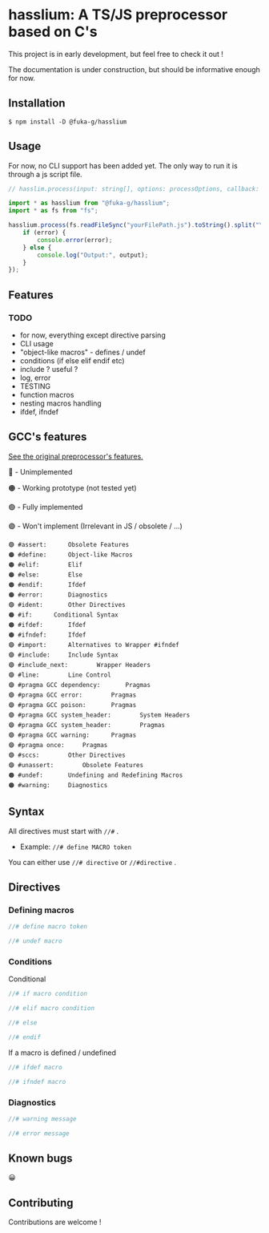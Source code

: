 # hasslium: A TS/JS preprocessor based on C's

This project is in early development, but feel free to check it out !

The documentation is under construction, but should be informative enough for now.

## Installation

`$ npm install -D @fuka-g/hasslium`

## Usage

For now, no CLI support has been added yet. The only way to run it is through a js script file.

```ts
// hasslim.process(input: string[], options: processOptions, callback: (error: string, output: string[]))

import * as hasslium from "@fuka-g/hasslium";
import * as fs from "fs";

hasslium.process(fs.readFileSync("yourFilePath.js").toString().split("\n"), {}, (error, output) => {
	if (error) {
		console.error(error);
	} else {
		console.log("Output:", output);
	}
});
```

## Features

### TODO
 - for now, everything except directive parsing
 - CLI usage
 - "object-like macros" - defines / undef
 - conditions (if else elif endif etc)
 - include ? useful ?
 - log, error
 - TESTING
 - function macros
 - nesting macros handling
 - ifdef, ifndef

## GCC's features

[See the original preprocessor's features.](https://gcc.gnu.org/onlinedocs/cpp/index.html)

🔴 - Unimplemented

🟠 - Working prototype (not tested yet)

🟢 - Fully implemented

🟣 - Won't implement (Irrelevant in JS / obsolete / ...)

```
🟣 #assert:	 	Obsolete Features
🟠 #define:	 	Object-like Macros
🟠 #elif:	 	Elif
🟠 #else:	 	Else
🟠 #endif:	 	Ifdef
🟠 #error:	 	Diagnostics
🟣 #ident:	 	Other Directives
🟠 #if:	 	Conditional Syntax
🟠 #ifdef:	 	Ifdef
🟠 #ifndef:	 	Ifdef
🟣 #import:	 	Alternatives to Wrapper #ifndef
🟣 #include:	 	Include Syntax
🟣 #include_next:	 	Wrapper Headers
🟣 #line:	 	Line Control
🟣 #pragma GCC dependency:	 	Pragmas
🟣 #pragma GCC error:	 	Pragmas
🟣 #pragma GCC poison:	 	Pragmas
🟣 #pragma GCC system_header:	 	System Headers
🟣 #pragma GCC system_header:	 	Pragmas
🟣 #pragma GCC warning:	 	Pragmas
🟣 #pragma once:	 	Pragmas
🟣 #sccs:	 	Other Directives
🟣 #unassert:	 	Obsolete Features
🟠 #undef:	 	Undefining and Redefining Macros
🟠 #warning:	 	Diagnostics
```

## Syntax

All directives must start with `//#` .

 - Example: `//# define MACRO token`

You can either use `//# directive` or `//#directive` .

## Directives

### Defining macros

```ts
//# define macro token

//# undef macro
```

### Conditions

Conditional

```ts
//# if macro condition

//# elif macro condition

//# else

//# endif
```

If a macro is defined / undefined

```ts
//# ifdef macro

//# ifndef macro
```

### Diagnostics

```ts
//# warning message

//# error message
```

## Known bugs

😀

## Contributing

Contributions are welcome !